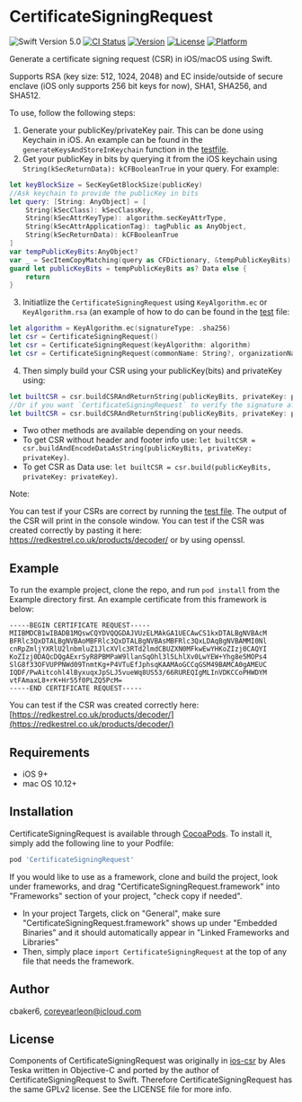 # CertificateSigningRequest
![Swift Version 5.0](https://img.shields.io/badge/Swift-v5.0-yellow.svg)
[![CI Status](https://img.shields.io/travis/cbaker6/CertificateSigningRequest.svg?style=flat)](https://travis-ci.org/cbaker6/CertificateSigningRequest)
[![Version](https://img.shields.io/cocoapods/v/CertificateSigningRequest.svg?style=flat)](https://cocoapods.org/pods/CertificateSigningRequest)
[![License](https://img.shields.io/cocoapods/l/CertificateSigningRequest.svg?style=flat)](https://cocoapods.org/pods/CertificateSigningRequest)
[![Platform](https://img.shields.io/cocoapods/p/CertificateSigningRequest.svg?style=flat)](https://cocoapods.org/pods/CertificateSigningRequest)

Generate a certificate signing request (CSR) in iOS/macOS using Swift.

Supports RSA (key size: 512, 1024, 2048) and EC inside/outside of secure enclave (iOS only supports 256 bit keys for now), SHA1, SHA256, and SHA512. 

To use, follow the following steps:

1. Generate your publicKey/privateKey pair. This can be done using Keychain in iOS. An example can be found in the `generateKeysAndStoreInKeychain` function in the [testfile](https://github.com/cbaker6/CertificateSigningRequest/blob/91aab984c94c6fb2b97afa87494ac2281381cbdc/Example/Tests/Tests.swift#L286).
2.  Get your publicKey in bits by querying it from the iOS keychain using `String(kSecReturnData): kCFBooleanTrue` in your query. For example:

```swift
let keyBlockSize = SecKeyGetBlockSize(publicKey)
//Ask keychain to provide the publicKey in bits
let query: [String: AnyObject] = [
    String(kSecClass): kSecClassKey,
    String(kSecAttrKeyType): algorithm.secKeyAttrType,
    String(kSecAttrApplicationTag): tagPublic as AnyObject,
    String(kSecReturnData): kCFBooleanTrue
]
var tempPublicKeyBits:AnyObject?
var _ = SecItemCopyMatching(query as CFDictionary, &tempPublicKeyBits)
guard let publicKeyBits = tempPublicKeyBits as? Data else {
    return
}
```
3. Initiatlize the `CertificateSigningRequest` using `KeyAlgorithm.ec` or `KeyAlgorithm.rsa` (an example of how to do can be found in the [test](https://github.com/cbaker6/CertificateSigningRequest/blob/460e288156285e910af3181e0298a3aadd7f53a9/Example/Tests/Tests.swift#L19) file: 
```swift 
let algorithm = KeyAlgorithm.ec(signatureType: .sha256)
let csr = CertificateSigningRequest()
let csr = CertificateSigningRequest(keyAlgorithm: algorithm)
let csr = CertificateSigningRequest(commonName: String?, organizationName:String?, organizationUnitName:String?, countryName:String?, stateOrProvinceName:String?, localityName:String?, keyAlgorithm: algorithm)
```

4. Then simply build your CSR using your publicKey(bits) and privateKey using:
 ```swift 
 let builtCSR = csr.buildCSRAndReturnString(publicKeyBits, privateKey: privateKey)
 //Or if you want `CertificateSigningRequest` to verify the signature after building, pass in your publicKey to the same method:
 let builtCSR = csr.buildCSRAndReturnString(publicKeyBits, privateKey: privateKey, publicKey: publicKey)
 ``` 
- Two other methods are available depending on your needs.
- To get CSR without header and footer info use: `let builtCSR = csr.buildAndEncodeDataAsString(publicKeyBits, privateKey: privateKey)`.
- To get CSR as Data use: `let builtCSR = csr.build(publicKeyBits, privateKey: privateKey)`.

Note:

You can test if your CSRs are correct by running the [test file](https://github.com/cbaker6/CertificateSigningRequest/blob/830b97fa1435024209577917628a58aa53323990/Example/Tests/Tests.swift#L68). The output of the CSR will print in the console window. You can test if the CSR was created correctly by pasting it here: https://redkestrel.co.uk/products/decoder/ or by using openssl.

## Example

To run the example project, clone the repo, and run `pod install` from the Example directory first. An example certificate from this framework is below:

```
-----BEGIN CERTIFICATE REQUEST-----
MIIBMDCB1wIBADB1MQswCQYDVQQGDAJVUzELMAkGA1UECAwCS1kxDTALBgNVBAcM
BFRlc3QxDTALBgNVBAoMBFRlc3QxDTALBgNVBAsMBFRlc3QxLDAqBgNVBAMMI0Nl
cnRpZmljYXRlU2lnbmluZ1JlcXVlc3RTd2lmdCBUZXN0MFkwEwYHKoZIzj0CAQYI
KoZIzj0DAQcDQgAExrSyR8PBMPaW9llanSqOhl3l5LhlXv0LwYEW+Yhg8e5MOPs4
SlG8f33OFVUPPNWd09TnmtKg+P4VTuEfJphsqKAAMAoGCCqGSM49BAMCA0gAMEUC
IQDF/PwAitcohl4lByxuqxJpSLJ5vueWq8US53/66RUREQIgMLInVDKCCoPHWDYM
vtFAmaxL8+rK+Hr55f0PLZQ5PcM=
-----END CERTIFICATE REQUEST-----
```

You can test if the CSR was created correctly here: [https://redkestrel.co.uk/products/decoder/](https://redkestrel.co.uk/products/decoder/)

## Requirements
- iOS 9+
- mac OS 10.12+

## Installation

CertificateSigningRequest is available through [CocoaPods](https://cocoapods.org). To install
it, simply add the following line to your Podfile:

```ruby
pod 'CertificateSigningRequest'
```

If you would like to use as a framework, clone and build the project, look under frameworks, and drag "CertificateSigningRequest.framework" into "Frameworks" section of your project, "check copy if needed".

- In your project Targets, click on "General", make sure "CertificateSigningRequest.framework" shows up under "Embedded Binaries" and it should automatically appear in "Linked Frameworks and Libraries"
- Then, simply place `import CertificateSigningRequest` at the top of any file that needs the framework.

## Author

cbaker6, coreyearleon@icloud.com

## License
Components of CertificateSigningRequest was originally in [ios-csr](https://github.com/ateska/ios-csr) by Ales Teska written in Objective-C and ported by the author of CertificateSigningRequest to Swift. Therefore CertificateSigningRequest has the same GPLv2 license. See the LICENSE file for more info.
